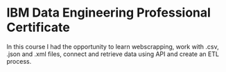 # IBM Data Engineering Professional Certificate
In this course I had the opportunity to learn webscrapping, work with .csv, .json and .xml files, connect and retrieve data using API and create an ETL process.
